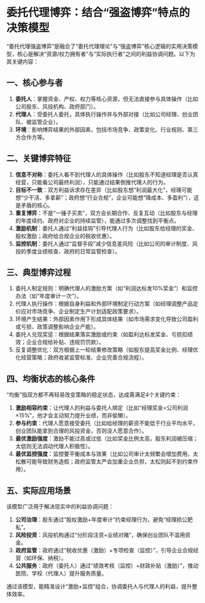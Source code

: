 # 委托代理博弈：结合“强盗博弈”特点的决策模型
“委托代理强盗博弈”是融合了“委托代理理论”与“强盗博弈”核心逻辑的实用决策模型，核心是解决“资源/权力拥有者”与“实际执行者”之间的利益协调问题。以下为其关键内容：


## 一、核心参与者
1.  **委托人**：掌握资金、产权、权力等核心资源，但无法直接参与具体操作（比如公司股东、风投机构、政府部门）。
2.  **代理人**：受委托人委托，具体执行操作并与外部对接（比如公司经理、创业团队、被监管企业）。
3.  **环境**：影响博弈结果的外部因素，包括市场竞争、政策变化、行业规则、第三方合作方等。


## 二、关键博弈特征
1.  **信息不对称**：委托人看不到代理人的具体操作（比如股东不知道经理是否认真经营，只能看公司最终利润），只能通过结果倒推代理人的行为。
2.  **目标不一致**：双方利益诉求存在差异（比如股东想“利润最大化”，经理可能想“少干活、多拿薪”；政府想“行业合规”，企业可能想“降成本、多盈利”），这是矛盾的核心。
3.  **重复博弈**：不是“一锤子买卖”，双方会长期合作、反复互动（比如股东与经理的年度续约、政府对企业的持续监管），能通过多次调整找到平衡点。
4.  **激励机制**：委托人通过“利益挂钩”引导代理人行为（比如股东给经理的奖金、股权激励；政府给合规企业的税收优惠）。
5.  **监控机制**：委托人通过“监督手段”减少信息差风险（比如公司的审计制度、风投的季度业绩核查、政府的日常监管检查）。


## 三、典型博弈过程
1.  委托人制定规则：明确代理人的激励方案（如“利润达标发10%奖金”）和监控办法（如“年度审计一次”）。
2.  代理人执行操作：根据自身利益和外部环境制定行动方案（如经理调整产品定价应对市场竞争、企业制定生产计划适配政策要求）。
3.  环境产生结果：外部因素作用下形成具体结果（如市场需求变化导致公司盈利或亏损、政策调整影响企业产能）。
4.  委托人兑现奖惩：根据结果落实激励或约束（如盈利达标发奖金、亏损扣绩效；企业合规给补贴、违规罚罚款）。
5.  反复调整优化：双方根据上一轮结果修改策略（如股东提高奖金比例、经理优化经营策略；政府收紧监管标准、企业完善合规流程）。


## 四、均衡状态的核心条件
“均衡”指双方都不再轻易改变策略的稳定状态，达成需满足4个关键约束：
1.  **激励相容约束**：让代理人的利益与委托人绑定（比如“经理奖金=公司利润×15%”，他才会主动努力提升业绩，而非偷懒）。
2.  **参与约束**：代理人愿意接受委托（比如给经理的薪资不能低于行业平均水平，创业团队能拿到合理的风投资金，否则没人愿意合作）。
3.  **最优激励强度**：激励不能过高或过低（比如奖金比例太高，股东利润被压缩；太低则无法调动代理人积极性）。
4.  **最优监控强度**：监控要平衡成本与效果（比如公司审计太频繁会增加费用，太松散可能导致财务造假；政府监管太严会加重企业负担，太松则起不到约束作用）。


## 五、实际应用场景
该模型广泛用于解决现实中的利益协调问题：
1.  **公司治理**：股东通过“股权激励+年度审计”约束经理行为，避免“经理损公肥私”。
2.  **风险投资**：风投机构通过“分阶段注资+业绩对赌”，确保创业团队不滥用资金。
3.  **政府监管**：政府通过“税收优惠（激励）+专项检查（监控）”，引导企业合规经营（如环保、纳税）。
4.  **公共服务**：政府（委托人）通过“绩效考核（监控）+财政补贴（激励）”，推动医院、学校（代理人）提升服务质量。

通过该模型，能精准设计“激励+监控”组合，协调委托人与代理人的利益，提升整体效率。
